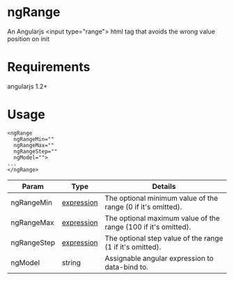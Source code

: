# ngRange
An Angularjs &lt;input type="range"> html tag that avoids the wrong value position on init

# Requirements
angularjs 1.2+

# Usage
```
<ngRange 
  ngRangeMin="" 
  ngRangeMax="" 
  ngRangeStep="" 
  ngModel="">
...
</ngRange>
```

Param | Type | Details
------|------|--------
ngRangeMin | [expression](https://code.angularjs.org/1.3.16/docs/guide/expression) | The optional minimum value of the range (0 if it's omitted). 
ngRangeMax | [expression](https://code.angularjs.org/1.3.16/docs/guide/expression) | The optional maximum value of the range (100 if it's omitted). 
ngRangeStep | [expression](https://code.angularjs.org/1.3.16/docs/guide/expression) | The optional step value of the range (1 if it's omitted). 
ngModel | string | Assignable angular expression to data-bind to. 
